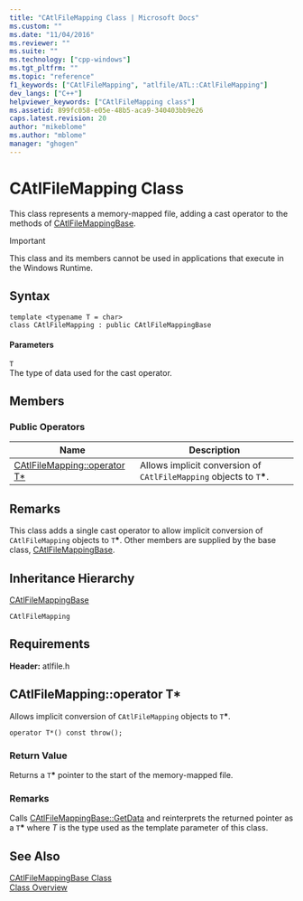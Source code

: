 ```yaml
---
title: "CAtlFileMapping Class | Microsoft Docs"
ms.custom: ""
ms.date: "11/04/2016"
ms.reviewer: ""
ms.suite: ""
ms.technology: ["cpp-windows"]
ms.tgt_pltfrm: ""
ms.topic: "reference"
f1_keywords: ["CAtlFileMapping", "atlfile/ATL::CAtlFileMapping"]
dev_langs: ["C++"]
helpviewer_keywords: ["CAtlFileMapping class"]
ms.assetid: 899fc058-e05e-48b5-aca9-340403bb9e26
caps.latest.revision: 20
author: "mikeblome"
ms.author: "mblome"
manager: "ghogen"
---
```

# CAtlFileMapping Class
This class represents a memory-mapped file, adding a cast operator to the methods of [CAtlFileMappingBase](../../atl/reference/catlfilemappingbase-class.md).  
  
> [!IMPORTANT]
>  This class and its members cannot be used in applications that execute in the Windows Runtime.  
  
## Syntax  
  
```
template <typename T = char>  
class CAtlFileMapping : public CAtlFileMappingBase
```  
  
#### Parameters  
 `T`  
 The type of data used for the cast operator.  
  
## Members  
  
### Public Operators  
  
|Name|Description|  
|----------|-----------------|  
|[CAtlFileMapping::operator T*](#operator_t_star)|Allows implicit conversion of `CAtlFileMapping` objects to `T`**\***.|  
  
## Remarks  
 This class adds a single cast operator to allow implicit conversion of `CAtlFileMapping` objects to `T`**\***. Other members are supplied by the base class, [CAtlFileMappingBase](../../atl/reference/catlfilemappingbase-class.md).  
  
## Inheritance Hierarchy  
 [CAtlFileMappingBase](../../atl/reference/catlfilemappingbase-class.md)  
  
 `CAtlFileMapping`  
  
## Requirements  
 **Header:** atlfile.h  
  
##  <a name="operator_t_star"></a>  CAtlFileMapping::operator T*  
 Allows implicit conversion of `CAtlFileMapping` objects to `T`**\***.  
  
```  
operator T*() const throw();
```  
  
### Return Value  
 Returns a `T`**\*** pointer to the start of the memory-mapped file.  
  
### Remarks  
 Calls [CAtlFileMappingBase::GetData](../../atl/reference/catlfilemappingbase-class.md#getdata) and reinterprets the returned pointer as a `T`**\*** where *T* is the type used as the template parameter of this class.  
  
## See Also  
 [CAtlFileMappingBase Class](../../atl/reference/catlfilemappingbase-class.md)   
 [Class Overview](../../atl/atl-class-overview.md)
